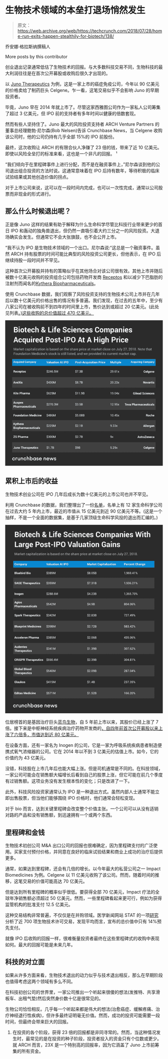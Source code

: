 # 生物技术领域的本垒打退场悄然发生

> 原文：<https://web.archive.org/web/https://techcrunch.com/2018/07/28/home-run-exits-happen-stealthily-for-biotech/138/>

乔安娜·格拉斯纳撰稿人

More posts by this contributor

创业退出记录通常低估了生物技术的回报。与大多数科技交易不同，生物科技的最大利润往往是在首次公开募股或收购后很久才出现的。

以 [Juno Therapeutics](https://web.archive.org/web/20200928155931/https://www.crunchbase.com/organization/juno-therapeutics) 为例，这是一家上市的癌症免疫公司，今年以 90 亿美元的价格卖给了制药巨头 Celgene。乍一看，这笔交易似乎不会影响 Juno 的早期投资者。

毕竟，Juno 早在 2014 年就上市了。尽管这家西雅图公司作为一家私人公司筹集了超过 3 亿美元，但 IPO 前的支持者有多年时间以健康的倍数套现。

然而有些人坚持住了。Juno 最大的风险投资支持者 ARCH Venture Partners 的董事总经理鲍勃·尼尔森(Bob Nelsen)告诉 Crunchbase News，当 Celgene 收购该公司时，他的公司仍持有几乎全部 15%的 IPO 前股份。

最终，这次收购让 ARCH 的有限合伙人净赚了 23 倍的钱，带来了近 10 亿美元。即使以风险全垒打的标准来看，这也是一个非凡的回报。 ¹

“我们倾向于在里程碑事件上进行分配，而不是在融资事件上，”尼尔森谈到他的公司退出组合投资的方法时说。这通常意味着在 IPO 后持有数年，等待积极的临床试验结果或其他创造价值的拐点。

对于上市公司来说，这可以在一段时间内完成，也可以一次性完成，通常以公司股票而非现金的形式进行。

## 那么什么时候退出呢？

正是像 Juno 这样的结果有助于解释为什么生命科学尽管比科技行业带来更少的首日 IPO 和轰动的独角兽退出，但仍然一直吸引着大约三分之一的风险投资。大退场确实会发生。但通常它不会大张旗鼓，也不会公开上市。

“我不认为 IPO 是生物技术领域的一个出口。尼尔森说:“这总是一个融资事件。虽然 ARCH 持有股票的时间可能比典型的风险投资公司更长，但他表示，在 IPO 后继续持股一段时间并不罕见。

这种首次公开募股并持有的策略似乎在其他场合对该公司很有效。其他上市并随后被数十亿美元收购的投资组合公司包括药物开发商 [Receptos](https://web.archive.org/web/20200928155931/https://www.crunchbase.com/organization/receptos#section-overview) 和以减少下巴脂肪的注射剂而闻名的[Kythera Biopharmaceuticals](https://web.archive.org/web/20200928155931/https://www.crunchbase.com/organization/kythera-biopharmaceuticals#section-overview)。

使用 Crunchbase 数据，我们观察了风险投资支持的生物技术公司上市并在几年后以数十亿美元的价格出售的情况有多普遍。我们发现，在过去的五年中，至少有八家公司在被收购前不到四年的时间里上市，售价达到或超过 20 亿美元。(此处见列表[。)这些收购的总价值超过 470 亿美元。](https://web.archive.org/web/20200928155931/https://www.crunchbase.com/lists/post-ipo-big-bio-m-a/e6bec7df-1c84-4669-89e7-383ef928123d/acquisitions)

![](img/5e912fdc4674b868a81cb34ff88b45ce.png)

## 累积上市后的收益

生物技术创业公司在 IPO 几年后成长为数十亿美元的上市公司也并不罕见。

利用 Crunchbase 的数据，我们整理出了一份[名单](https://web.archive.org/web/20200928155931/https://www.crunchbase.com/lists/bio-post-ipo-big-gainers/3ee2304d-0098-4a33-b660-b36d12d9c71d/identifiers)，名单上有 12 家生命科学公司在过去大约 5 年内上市，最近的市值从 15 亿美元到近 90 亿美元不等。(这是一个抽样，不是一个全面的数据集，是基于几家顶级生命科学风投的退出而汇编的。)

![](img/f4dc6f50586a2d8f6c67c0d7b255a12a.png)

位居榜首的是基因治疗巨头[蓝鸟生物](https://web.archive.org/web/20200928155931/https://www.crunchbase.com/organization/bluebird-bio)，自 5 年前上市以来，其股价已经上涨了 7 倍。接下来是中枢神经系统疾病治疗药物开发商的[，自四年前首次公开募股以来上涨了六倍多，市值达到近 80 亿美元。](https://web.archive.org/web/20200928155931/https://www.crunchbase.com/organization/sage-therapeutics)

在设备方面，还有一家名为 Inogen 的公司，它是一家为呼吸系统疾病患者制造便携式氧气浓缩器的公司。它在 2014 年以不到 3 亿美元的估值上市。如今，它的价值约为 43 亿美元。

没错，科技股在上市几年后也能大幅上涨。但是司机通常是不同的。在科技领域，一家公司可能会在销售额大幅增长后看到自己的股票上涨，但它可能在前几个季度有过销售额。这项业务没有发生根本性的变化；只是改进了一下。

此外，科技风险投资家通常认为 IPO 是一种退出方式。虽然内部人士通常不能立即出售股票，但当他们能够围绕 IPO 价格时，他们通常会轻松变现。

对于 bio 而言，达到关键里程碑会改变整个价值主张。一个公司可以从没有适销对路的产品和没有销售额，到迅速拥有一个或两个东西。

## 里程碑和金钱

生物技术初创公司 M&A 出口公司的回报也很难确定，因为里程碑支付的广泛使用。买家支付预付价格，并同意在良好的临床试验结果和商业上成功的治疗后提供更多。

通常，如果达到里程碑，还会有几倍的增长。以今年最大的私营公司之一 Impact Biomedicines 为例。Celgene 以 11 亿美元收购了该公司。然而，随着时间的推移，这笔交易的价值可能高达 70 亿美元。

但是达到所有里程碑的概率似乎很低。要获得全部 70 亿美元，Impact 疗法的全球年净销售额必须超过 50 亿美元。然而，一些里程碑看起来更可行，例如为获得监管机构的批准支付 12.5 亿美元。

这种交易结构非常普遍，不仅仅是在并购领域。医学新闻网站 STAT 的一项[研究](https://web.archive.org/web/20200928155931/https://www.statnews.com/2016/11/28/biotech-biobuck-deals/)分析了近 700 项生物技术许可交易，发现平均而言，宣布的总价值中只有 14%预先支付。

就像 IPO 后收购的回报一样，很难衡量投资者最终在这些里程碑式的收购中表现如何。最大的回报可能是未来几年。

## 科技的对立面

如果从许多方面来看，生物技术退出的动力似乎与技术退出相反，那么在早期阶段也值得考虑这两个领域有多么不同。

在科技初创公司的世界里，一家公司推出一个听起来很傻的想法(发推特、共享滑板车、出租气垫)然后突然身价数十亿是很常见的。

生物公司恰恰相反。几乎每一个听起来都是伟大的想法(治愈癌症、缓解疼痛、治疗神经退行性疾病)，但许多最终证明毫无价值。然而，成功的投资可能需要一段时间，但最终会带来巨大的回报。

1.  在投资的各个阶段，获得 23 倍的回报都是非同寻常的。然而，当这种情况发生时，最常见的是在投资的种子阶段，投资者投入的资金只有个位数或更少。就 ARCH 而言，23X 是一个特别高的回报率，因为它涵盖了 Juno 上市前筹集的所有资金。